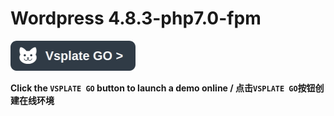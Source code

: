 # Wordpress 4.8.3-php7.0-fpm

<a href="https://www.vsplate.com/?docker-compose=https://github.com/vsplate/dcenvs/wordpress/4.8.3-php7.0-fpm"><img alt="VSPLATE GO" src="https://raw.githubusercontent.com/vsplate/images/master/vsgo_btn.png" width="200px"></a>

**Click the `VSPLATE GO` button to launch a demo online / 点击`VSPLATE GO`按钮创建在线环境**